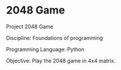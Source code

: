 # 2048 Game
Project 2048 Game

Discipline: Foundations of programming

Programming Language: Python

Objective: Play the 2048 game in 4x4 matrix.
